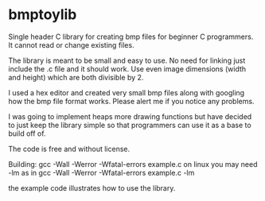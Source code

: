 # bmptoylib

Single header C library for creating bmp files for beginner C programmers. It cannot read or change existing files. 

The library is meant to be small and easy to use. No need for linking just include the .c file and it should work. 
Use even image dimensions (width and height) which are both divisible by 2.

I used a hex editor and created very small bmp files along with googling how the bmp file format works. Please alert me if you notice any problems.  

I was going to implement heaps more drawing functions but have decided to just keep the library simple so that programmers can use it as a base to build off of.

The code is free and without license. 

Building: 
gcc -Wall -Werror -Wfatal-errors example.c
on linux you may need -lm as in
gcc -Wall -Werror -Wfatal-errors example.c -lm

the example code illustrates how to use the library.
